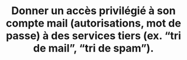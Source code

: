 ---
categories: category-kW-FytF1BDPDcjYzpVQvr
definitions:
- Spam
goodPractices:
- Ne pas se connecter dans les services tiers de type “tri de mail”, “tri de spam”,
  garder l’accès à sa boîte mail confidentiel.
risks:
- Donner et maintenir un accès privilégié à un service tiers qui peut être vulnérable
  et compromis
- et se faire voler le cas échéant des données personnelles importantes.
title: Donner un accès privilégié à son compte mail (autorisations, mot de passe)
  à des services tiers (ex. “tri de mail”, “tri de spam”).
uuid: vulnerability-jhZ3kWPpRiWmFrbk6kucT
visibleInCms: true
---